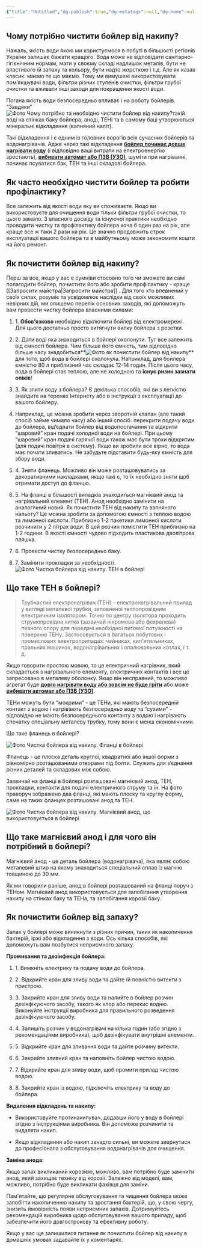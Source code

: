 ```yaml
---
{"title":"Untitled","dg-publish":true,"dg-metatags":null,"dg-home":null,"permalink":"/ochishhennya-bojlera/opis-proczesu/","dgPassFrontmatter":true,"noteIcon":""}
---
```



## Чому потрібно чистити бойлер від накипу?

Нажаль, якість води якою ми користуємося в побуті в більшості регіонів України залишає бажати кращого. Вода може не відповідати санітарно-гігієнічним нормам, мати у своєму складі надлишок металів, бути не властивого їй запаху та кольору, бути надто жорсткою і т.д. Але як казав класик: маємо те що маємо. Тому ми вимушені використовувати пом’якшувачі води, фільтри різних ступенів очистки, фільтри грубої очистки та вживати інші заходи для покращення якості води.

Погана якість води безпосередньо впливає і на роботу бойлерів. “Завдяки” 
![Фото Чому потрібно та необхідно чистити бойлер від накипу?](https://allmaster.com.ua/images/Stati/anod_i_ten.jpg "Картинка Чому потрібно чистити бойлер? Такий вигляд має анод і ТЕН після року експлуатації бойлера")такій воді на стінках баку бойлера, аноді, ТЕНі та в самому баці утворюються мінеральні відкладення (вапняний наліт).

Такі відкладення і є одним із головних ворогів всіх сучасних бойлерів та водонагрівачів. Адже через такі відкладення [**бойлер починає довше нагрівати воду**](https://allmaster.com.ua/ua/stati/bojler-ne-griye-vodu-abo-dovgo-nagrivaye---rozbirayemo-ta-usuvayemo-prichini "Бойлер не гріє воду або довго нагріває - розбираємо та усуваємо причини") (і відповідно ваші витрати на електроенергію зростають), [**вибивати автомат або ПЗВ (УЗО)**](https://allmaster.com.ua/ua/stati/pri-vmikanni-abo-roboti-bojlera-vibivaye-avtomat-uzo-probki-prichini-ta-shlyaxi-usunennya-problemi "При вмиканні або роботі бойлера вибиває автомат, УЗО, пробки. Причини та шляхи усунення проблеми   "), шуміти при нагріванні, починає псуватися бак, ТЕН та інші складові бойлера.


## Як часто необхідно чистити бойлер та робити профілактику?

Все залежить від якості води яку ви споживаєте. Якщо ви використовуєте для очищення води тільки фільтри грубої очистки, то цього замало. З власного досвіду та існуючої практики необхідно проводити чистку та профілактику бойлера хоча б один раз на рік, але краще все ж таки 2 рази на рік. Це значно продовжить строк експлуатації вашого бойлера та в майбутньому може зекономити кошти на його ремонт. 

## Як почистити бойлер від накипу?

Перш за все, якщо у вас є сумніви стосовно того чи зможете ви самі полагодити бойлер, почистити його або зробити профілактику -  краще  [[Запросити майстра\|Запросити майстра]] . Для того хто впевнений у своїх силах, розуміє та усвідомлює наслідки від своїх можливих невірних дій, ми опишемо перелік основних заходів, які допоможуть вам провести чистку бойлера власними силами:

1.  1\. **Обов’язково** необхідно відключити бойлер від електромережі. Для цього достатньо просто витягнути вилку бойлера з розетки.

1.  2\. Дати воді яка знаходиться в бойлері охолонути. Тут все залежить від ємності бойлера. Чим більше його ємність, тим відповідно більше часу знадобиться**![Фото як почистити бойлер від накипу](https://allmaster.com.ua/images/Stati/brud.jpg "Картинка Чому потрібно чистити бойлер? Бруд, що накопичився в бойлері - одна з причин")** для того, щоб вода в бойлері охолонула. Наприклад, для бойлера ємністю 80 л приблизний час складає 12-14 годин. Після цього часу, вода в бойлері стає теплою, але не холодною та **існує ризик зазнати опіків**!

1.  3\. Як злити воду з бойлера? Є декілька способів, які ви з легкістю знайдите на теренах Інтернету або в інструкції з експлуатації до вашого бойлеру.

3.  Наприклад, це можна зробити через зворотній клапан (але такий спосіб займе чимало часу) або інший спосіб: перекрити подачу води до бойлера, від’єднати бойлер від водопостачання та відкрити “шаровий” кран подачі холодної води на бойлері. При цьому “шаровий” кран подачі гарячої води також має бути трохи відкритим (для подачі повітря в систему). Якщо ви зробили все вірно, то вода має почати зливатись. Не забудьте підставити будь-яку ємність для збору води.

1.  4\. Зняти фланець. Можливо він може розташовуватись за декоративними накладками, якщо такі є, то їх необхідно зняти щоб отримати доступ до фланцю.

1.  5\. На фланці в більшості випадків знаходиться магнієвий анод та нагрівальний елемент (ТЕН). Анод необхідно замінити на аналогічний новий. Як почистити ТЕН від накипу та вапняного нальоту? Це можна зробити за допомогою ємності з теплою водою та лимонної кислоти. Приблизно 1-2 пакетики лимонної кислоти розчинити у 2 літрах води. В цей розчин помістити ТЕН приблизно на 1-2 години. В якості ємності чудово підходить пластикова дволітрова пляшка.

1.  6\. Провести чистку безпосередньо баку.

1.  7\. Замінити прокладки за необхідності.
![Фото Чистка бойлера від накипу. ТЕН в бойлері](https://allmaster.com.ua/images/Stati/ten.jpg "Картинка Що таке ТЕН в бойлері?")

## Що таке ТЕН в бойлері?


> Трубчастий електронагрівач (ТЕН) - електронагрівальний прилад у вигляді металевої трубки, заповненої теплопровідним електричним ізолятором. Точно по центру ізолятора проходить струмопровідна нитка (зазвичай ніхромова або фехралева) певного опору для передачі необхідної питомої потужності на поверхню ТЕНу. Застосовується в багатьох побутових і промислових електроприладах: чайниках, кип'ятильниках, пральних машинах, водонагрівальних і опалювальних котлах, і т. д.

Якщо говорити простою мовою, то це електричний нагрівник, який складається з нагрівального елементу, електричних контактів і все це запресовано в металеву оболонку. Якщо він несправний, то можливо агрегат буде [**довго нагрівати воду або зовсім не буде гріти**](https://allmaster.com.ua/ua/stati/bojler-ne-griye-vodu-abo-dovgo-nagrivaye---rozbirayemo-ta-usuvayemo-prichini "Бойлер не гріє воду або довго нагріває - розбираємо та усуваємо причини") або може **[вибивати автомат або ПЗВ (УЗО)](https://allmaster.com.ua/ua/stati/pri-vmikanni-abo-roboti-bojlera-vibivaye-avtomat-uzo-probki-prichini-ta-shlyaxi-usunennya-problemi "При вмиканні або роботі бойлера вибиває автомат, УЗО, пробки. Причини та шляхи усунення проблеми")**.

ТЕНи можуть бути “мокрими” - це ТЕНи, які мають безпосередній контакт з водою і нагрівають безпосередньо воду та “сухими” - відповідно не мають безпосереднього контакту з водою і нагрівають спочатку спеціальну металеву трубку, тому вони є менш економічними.

Що таке фланець в бойлері?

![Фото Чистка бойлера від накипу. Фланці в бойлері](https://allmaster.com.ua/images/Stati/flanets.jpg "Картинка Що таке фланець в бойлері?")

Фланець - це плоска деталь круглої, квадратної або іншої форми з рівномірно розташованими отворами під болти. Служить для з’єднання різних деталей та складових між собою.

Зазвичай на фланці в бойлері розташовані магнієвий анод, ТЕН, прокладки, контакти для подачі електричного струму та ін. На фото праворуч зображено два фланці, які мають плоску та круглу форму, саме на таких фланцях розташовані анод та ТЕН.

![Фото Чистка бойлера від накипу. Магнієвий анод, що використовується в бойлері](https://allmaster.com.ua/images/Stati/anod.jpg "Картинка Що таке магнієвий анод і для чого він потрібний в бойлері?")

## Що таке магнієвий анод і для чого він потрібний в бойлері?

Магнієвий анод - це деталь бойлера (водонагрівача), яка являє собою металевий штир на якому знаходиться спеціальний сплав із магнію товщиною до 30 мм.

Як ми говорили раніше, анод в бойлері розташований на фланці поруч з ТЕНом. Магнієвий анод використовується для запобігання утворення накипу на стінках баку та ТЕНа, та запобігання корозії баку.

## Як почистити бойлер від запаху? 

Запах у бойлері може виникнути з різних причин, таких як накопичення бактерій, іржі або відкладення з води. Ось кілька способів, які допоможуть вам позбутися неприємного запаху. 

**Промивання та дезінфекція бойлера:** 

1.  1\. Вимкніть електрику та подачу води до бойлера. 

3.  2\. Відкрийте кран для зливу води та дайте їй повністю витекти з пристрою. 

5.  3\. Закрийте кран для зливу води та налийте в бойлер розчин дезінфікуючого засобу, такого як хлор або перекис водню. Виконуйте інструкції виробника для правильного розведення дезінфікуючого засобу. 

7.  4\. Залишіть розчин у водонагрівачі на кілька годин (або згідно з рекомендаціями виробника), щоб дезінфікувати внутрішні елементи. 

9.  5\. Відкрийте кран для зливання води та дайте розчину витекти. 

11.  6\. Закрийте зливний кран та наповніть бойлер чистою водою. 

13.  7\. Відкрийте кран для зливу води, щоб промити прилад чистою водою. 

15.  8\. Закрийте кран із водою, підключіть електрику та воду до бойлера. 

**Видалення відкладень та накипу:**

*   Використовуйте протинакипувач, додавши його у воду в бойлері згідно з інструкціями виробника. Він допоможе розчинити та видаляти накип. 

*   Якщо відкладення або накип занадто сильні, ви можете звернутися до професіонала з обслуговування водонагрівачів для очищення. 

**Заміна анода:** 

Якщо запах викликаний корозією, можливо, вам потрібно буде замінити анод, який захищає техніку від корозії. Залежно від моделі, вам, можливо, потрібно буде викликати фахівця для заміни. 

Пам'ятайте, що регулярне обслуговування та чищення бойлера може запобігти накопиченню накипу та зростання бактерій, що, у свою чергу, знизить ймовірність появи неприємних запахів. Дотримуйтесь рекомендацій виробника щодо обслуговування вашого приладу, щоб забезпечити його довгострокову та ефективну роботу.

Якщо у вас ще залишилися питання як почистити бойлер від накипу в домашніх умовах задавайте їх у коментарях.
